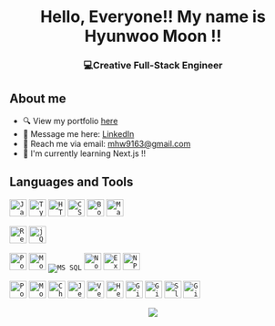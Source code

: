 <h1 align="center">Hello, Everyone!! My name is Hyunwoo Moon !!</h1>
<h3 align="center">💻Creative Full-Stack Engineer</h3>

## About me

- 🔍 View my portfolio <a href="https://hyunwoomoon-portfolio.vercel.app/">here</a>
- 💬 Message me here: <a href="https://www.linkedin.com/in/hyunwoomoon/">LinkedIn</a>
- 💌 Reach me via email: mhw9163@gmail.com
- 📣 I'm currently learning Next.js  !!

## Languages and Tools

<code><img src="https://img.shields.io/badge/JavaScript-323330?style=for-the-badge&logo=javascript&logoColor=F7DF1E" height="30" alt="JavaScript"></code>
<code><img src="https://img.shields.io/badge/TypeScript-007ACC?style=for-the-badge&logo=typescript&logoColor=white" height="30" alt="TypeScript"></code>
<code><img src="https://img.shields.io/badge/HTML5-E34F26?style=for-the-badge&logo=html5&logoColor=white" height="30" alt="HTML5"></code>
<code><img src="https://img.shields.io/badge/CSS3-1572B6?style=for-the-badge&logo=css3&logoColor=white" height="30" alt="CSS3"></code>
<code><img alt="Bootstrap" src="https://img.shields.io/badge/Bootstrap-563D7C?style=for-the-badge&logo=bootstrap&logoColor=white" height="30"/></code>
<code><img alt="Material UI" src="https://img.shields.io/badge/Material--UI-0081CB?style=for-the-badge&logo=material-ui&logoColor=white" height="30"/></code>
<br>

<code><img src="https://img.shields.io/badge/React-30232A?style=for-the-badge&logo=react&logoColor=61DAFB" height="30" alt="React"></code>
<code><img src="https://img.shields.io/badge/jQuery-0769AD?style=for-the-badge&logo=jquery&logoColor=white" height="30" alt="jQuery"></code>
<br>

<code><img src="https://img.shields.io/badge/PostgreSQL-316192?style=for-the-badge&logo=postgresql&logoColor=white" height="30" alt="PostgreSQL"></code>
<code><img alt="MongoDB" src="https://img.shields.io/badge/-MongoDB-13aa52?style=flat-square&logo=mongodb&logoColor=white"  height="30"/></code>
<code><img src="https://img.shields.io/badge/Microsoft_SQL_Server-CC2927?style=for-the-badge&logo=microsoft-sql-server&logoColor=white" alt="MS SQL"></code>
<code><img src="https://img.shields.io/badge/Node.js-339933?style=for-the-badge&logo=nodedotjs&logoColor=white" height="30" alt="Node.js"></code>
<code><img src="https://img.shields.io/badge/Express.js-000000?style=for-the-badge&logo=express&logoColor=white" height="30" alt="Express.js"></code>
<code><img src="https://img.shields.io/badge/npm-CB3837?style=for-the-badge&logo=npm&logoColor=white" height="30" alt="NPM"></code>
<br>

<code><img src="https://img.shields.io/badge/Postman-FF6C37?style=for-the-badge&logo=Postman&logoColor=white" height="30" alt="Postman"></code>
<code><img src="https://img.shields.io/badge/Mocha-8D6748?style=for-the-badge&logo=Mocha&logoColor=white" height="30" alt="Mocha"></code>
<code><img src="https://img.shields.io/badge/-Chai-319795?style=flat-square&logo=chai&logoColor=white" height="30" alt="Chai"></code>
<code><img src="https://img.shields.io/badge/Jest-C21325?style=for-the-badge&logo=jest&logoColor=white" height="30" alt="Jest"></code>
<code><img src="https://img.shields.io/badge/-Vercel-000000?style=flat-square&logo=vercel&logoColor=white" height="30" alt="Vercel"></code>
<code><img src="https://img.shields.io/badge/-Heroku-430098?style=flat-square&logo=heroku&logoColor=white" height="30" alt="Heroku"></code>
<code><img src="https://img.shields.io/badge/GitHub-100000?style=for-the-badge&logo=github&logoColor=white" height="30" alt="Github"></code>
<code><img src="https://img.shields.io/badge/Git-F05032?style=for-the-badge&logo=git&logoColor=white" height="30" alt="Git"></code>
<code><img src="https://img.shields.io/badge/Slack-4A154B?style=for-the-badge&logo=slack&logoColor=white" height="30" alt="Slack"></code>
<code><img src="https://img.shields.io/badge/GitLab-330F63?style=for-the-badge&logo=gitlab&logoColor=white" height="30" alt="GitLab"></code>





<p align="center"><img src="https://github-readme-stats.vercel.app/api/top-langs?username=HyunwooMoon-developer&show_icons=true&layout=compact" /></p>
